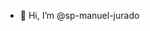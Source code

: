- 👋 Hi, I’m @sp-manuel-jurado

<!---
sp-manuel-jurado/sp-manuel-jurado is a ✨ special ✨ repository because its `README.md` (this file) appears on your GitHub profile.
You can click the Preview link to take a look at your changes.
--->
